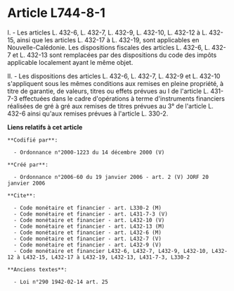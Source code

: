 # Article L744-8-1

I. - Les articles L. 432-6, L. 432-7, L. 432-9, L. 432-10, L. 432-12 à L. 432-15, ainsi que les articles L. 432-17 à L.
432-19, sont applicables en Nouvelle-Calédonie. Les dispositions fiscales des articles L. 432-6, L. 432-7 et L. 432-13 sont
remplacées par des dispositions du code des impôts applicable localement ayant le même objet.

II. - Les dispositions des articles L. 432-6, L. 432-7, L. 432-9 et L. 432-10 s'appliquent sous les mêmes conditions aux
remises en pleine propriété, à titre de garantie, de valeurs, titres ou effets prévues au I de l'article L. 431-7-3
effectuées dans le cadre d'opérations à terme d'instruments financiers réalisées de gré à gré aux remises de titres prévues
au 3° de l'article L. 432-6 ainsi qu'aux remises prévues à l'article L. 330-2.

**Liens relatifs à cet article**

	**Codifié par**:

	  - Ordonnance n°2000-1223 du 14 décembre 2000 (V)

	**Créé par**:

	  - Ordonnance n°2006-60 du 19 janvier 2006 - art. 2 (V) JORF 20 janvier 2006

	**Cite**:

	  - Code monétaire et financier - art. L330-2 (M)
	  - Code monétaire et financier - art. L431-7-3 (V)
	  - Code monétaire et financier - art. L432-10 (V)
	  - Code monétaire et financier - art. L432-13 (M)
	  - Code monétaire et financier - art. L432-6 (M)
	  - Code monétaire et financier - art. L432-7 (V)
	  - Code monétaire et financier - art. L432-9 (V)
	  - Code monétaire et financier L432-6, L432-7, L432-9, L432-10, L432-12 à L432-15, L432-17 à L432-19, L432-13, L431-7-3, L330-2

	**Anciens textes**:

	  - Loi n°290 1942-02-14 art. 25
